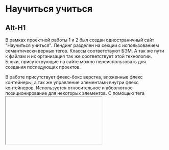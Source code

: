 # Научиться учиться
Alt-H1
------ 
В рамках проектной работы 1 и 2 был создан одностраничный сайт "Научиться учиться". Лендинг разделен на секции с использованием семантически верных тегов. Классы соответствуют БЭМ. А так же пути к файлам и их организация так же соответствует этой технологии. Блоки, присутствующие на сайте можно переиспользовать для создания последующих проектов.  

В работе присутствует флекс-бокс верстка, вложенные флекс контейнеры, а так же управление элементами внутри флекс контейнеров. Используется относительное и абсолютное позиционирование для некоторых элементов. С помощью тега <iframe> импортированно видео с Ютуда на лендинг. Так же созданы анимация вращения с использованием кейфрейма и трансформация ссылок с помощью свойства transition. 